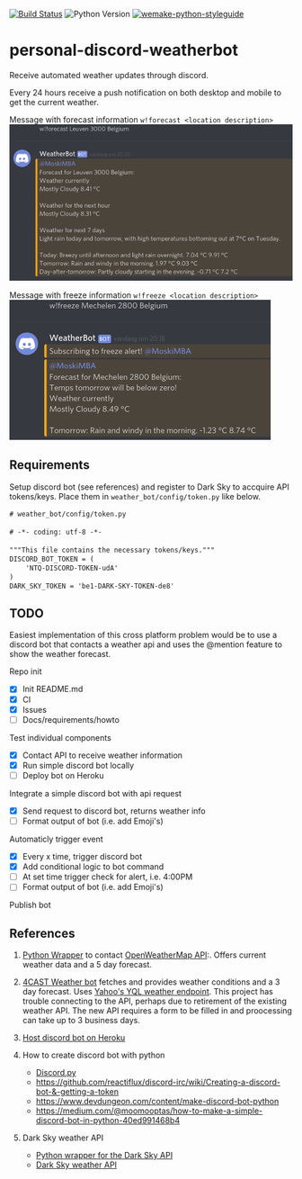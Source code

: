 [![Build Status](https://travis-ci.com/Jelle-M/personal-discord-weatherbot.svg?branch=master)](https://travis-ci.com/Jelle-M/personal-discord-weatherbot)
![Python Version](https://img.shields.io/badge/python-3.6%20%7C%203.7-blue.svg)
[![wemake-python-styleguide](https://img.shields.io/badge/style-wemake-000000.svg)](https://github.com/wemake-services/wemake-python-styleguide)


# personal-discord-weatherbot
Receive automated weather updates through discord.

Every 24 hours receive a push notification on both desktop and mobile to get the current weather. 

Message with forecast information `w!forecast <location description>`
![result_forecast][result_forecast]

Message with freeze information `w!freeze <location description>`
![result_freeze][result_freeze]

## Requirements

Setup discord bot (see references) and register to Dark Sky to accquire API tokens/keys.
Place them in `weather_bot/config/token.py` like below.
```
# weather_bot/config/token.py

# -*- coding: utf-8 -*-

"""This file contains the necessary tokens/keys."""
DISCORD_BOT_TOKEN = (
    'NTQ-DISCORD-TOKEN-udA'
)
DARK_SKY_TOKEN = 'be1-DARK-SKY-TOKEN-de8'

```


## TODO

Easiest implementation of this cross platform problem would be to use a discord bot that contacts a weather api and uses the @mention feature to show the weather forecast.


Repo init

- [x] Init README.md
- [x] CI
- [x] Issues
- [ ] Docs/requirements/howto

Test individual components

- [x] Contact API to receive weather information
- [x] Run simple discord bot locally
- [ ] Deploy bot on Heroku

Integrate a simple discord bot with api request

- [x] Send request to discord bot, returns weather info
- [ ] Format output of bot (i.e. add Emoji's)

Automaticly trigger event
- [x] Every x time, trigger discord bot
- [x] Add conditional logic to bot command
- [ ] At set time trigger check for alert, i.e. 4:00PM 
- [ ] Format output of bot (i.e. add Emoji's)

Publish bot

## References
1. [Python Wrapper](https://github.com/csparpa/pyowm) to contact [OpenWeatherMap API](https://openweathermap.org/api):.
Offers current weather data and a 5 day forecast.

1. [4CAST Weather bot](https://github.com/lluisrojass/discord-forecast-bot) fetches and provides weather
conditions and a 3 day forecast. Uses [Yahoo's YQL weather endpoint](https://developer.yahoo.com/weather/). This project has trouble connecting to the API, perhaps due to retirement of the existing weather API. The new API requires a form to be filled in and proocessing can take up to 3 business days. 

1. [Host discord bot on Heroku](https://boostlog.io/@anshulc95/how-to-host-a-discord-bot-on-heroku-for-free-5a9c230798a8b60096c43336)

1. How to create discord bot with python
    - [Discord.py](https://github.com/Rapptz/discord.py)
    - https://github.com/reactiflux/discord-irc/wiki/Creating-a-discord-bot-&-getting-a-token
    - https://www.devdungeon.com/content/make-discord-bot-python
    - https://medium.com/@moomooptas/how-to-make-a-simple-discord-bot-in-python-40ed991468b4

1. Dark Sky weather API
    - [Python wrapper for the Dark Sky API](https://pypi.org/project/darkskylib/)
    - [Dark Sky weather API](https://darksky.net)

<!-- Links to image -->
[result_forecast]: images/result_forecast.png "result forecast"
[result_freeze]: images/result_freeze.png "result freeze"
